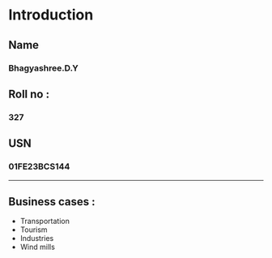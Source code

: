 # Introduction
## Name
### Bhagyashree.D.Y
## Roll no :
### 327
## USN 
### 01FE23BCS144

---

## Business cases :
- Transportation
- Tourism
- Industries
- Wind mills
